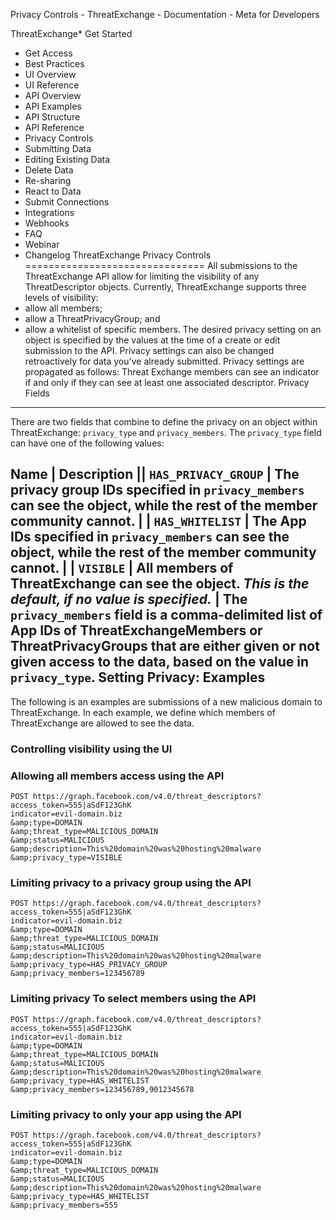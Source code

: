 Privacy Controls - ThreatExchange - Documentation - Meta for Developers

ThreatExchange* Get Started
* Get Access
* Best Practices
* UI Overview
* UI Reference
* API Overview
* API Examples
* API Structure
* API Reference
* Privacy Controls
* Submitting Data
* Editing Existing Data
* Delete Data
* Re-sharing
* React to Data
* Submit Connections
* Integrations
* Webhooks
* FAQ
* Webinar
* Changelog
ThreatExchange Privacy Controls
===============================
All submissions to the ThreatExchange API allow for limiting the visibility of any ThreatDescriptor objects. Currently, ThreatExchange supports three levels of visibility:
* allow all members;
* allow a ThreatPrivacyGroup; and
* allow a whitelist of specific members.
The desired privacy setting on an object is specified by the values at the time of a create or edit submission to the API. Privacy settings can also be changed retroactively for data you've already submitted.
Privacy settings are propagated as follows: Threat Exchange members can see an indicator if and only if they can see at least one associated descriptor.
Privacy Fields
--------------
There are two fields that combine to define the privacy on an object within ThreatExchange: `privacy_type` and `privacy_members`.
The `privacy_type` field can have one of the following values:

 Name
  | 
 Description
  || `HAS_PRIVACY_GROUP` | The privacy group IDs specified in `privacy_members` can see the object, while the rest of the member community cannot. |
| `HAS_WHITELIST` | The App IDs specified in `privacy_members` can see the object, while the rest of the member community cannot. |
| `VISIBLE` | All members of ThreatExchange can see the object. *This is the default, if no value is specified.* |
The `privacy_members` field is a comma-delimited list of App IDs of ThreatExchangeMembers or ThreatPrivacyGroups that are either given or not given access to the data, based on the value in `privacy_type`.
Setting Privacy: Examples
-------------------------
The following is an examples are submissions of a new malicious domain to ThreatExchange. In each example, we define which members of ThreatExchange are allowed to see the data.
### Controlling visibility using the UI
### Allowing all members access using the API

```
POST https://graph.facebook.com/v4.0/threat_descriptors?access_token=555|aSdF123GhK
indicator=evil-domain.biz
&amp;type=DOMAIN
&amp;threat_type=MALICIOUS_DOMAIN
&amp;status=MALICIOUS
&amp;description=This%20domain%20was%20hosting%20malware
&amp;privacy_type=VISIBLE
```
### Limiting privacy to a privacy group using the API

```
POST https://graph.facebook.com/v4.0/threat_descriptors?access_token=555|aSdF123GhK
indicator=evil-domain.biz
&amp;type=DOMAIN
&amp;threat_type=MALICIOUS_DOMAIN
&amp;status=MALICIOUS
&amp;description=This%20domain%20was%20hosting%20malware
&amp;privacy_type=HAS_PRIVACY_GROUP
&amp;privacy_members=123456789
```
### Limiting privacy To select members using the API

```
POST https://graph.facebook.com/v4.0/threat_descriptors?access_token=555|aSdF123GhK
indicator=evil-domain.biz
&amp;type=DOMAIN
&amp;threat_type=MALICIOUS_DOMAIN
&amp;status=MALICIOUS
&amp;description=This%20domain%20was%20hosting%20malware
&amp;privacy_type=HAS_WHITELIST
&amp;privacy_members=123456789,9012345678
```
### Limiting privacy to only your app using the API

```
POST https://graph.facebook.com/v4.0/threat_descriptors?access_token=555|aSdF123GhK
indicator=evil-domain.biz
&amp;type=DOMAIN
&amp;threat_type=MALICIOUS_DOMAIN
&amp;status=MALICIOUS
&amp;description=This%20domain%20was%20hosting%20malware
&amp;privacy_type=HAS_WHITELIST
&amp;privacy_members=555
```